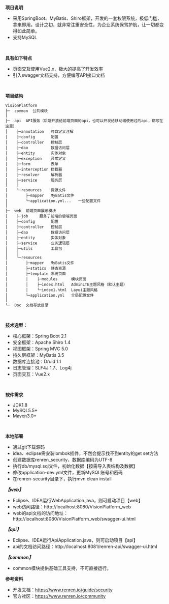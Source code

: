 **项目说明** 
- 采用SpringBoot、MyBatis、Shiro框架，开发的一套权限系统，极低门槛，拿来即用。设计之初，就非常注重安全性，为企业系统保驾护航，让一切都变得如此简单。
- 支持MySQL
<br>

**具有如下特点** 
- 页面交互使用Vue2.x，极大的提高了开发效率
- 引入swagger文档支持，方便编写API接口文档
<br>

**项目结构**
```
VisionPlatform
├─  common  公共模块
│
├─  api  API服务（后端开放给前端页面的api，也可以开发给移动端使用过的api，都写在这里）
│    ├─annotation   可自定义注解
│    ├─config       配置
│    ├─controller   控制层
│    ├─dao          数据访问层
│    ├─entity       实体对象
│    ├─exception    异常定义
│    ├─form         表单
│    ├─interception 拦截器
│    ├─resolver     解析器
│    ├─service      服务层
│    │ 
│    └─resources    资源文件
│        ├─mapper   MyBatis文件
│        └─application.yml...   一些配置文件
│ 
├─  web  前端页面展示模块
│    ├─job     服务于前端的后端页面
│    ├─config       配置
│    ├─controller   控制层
│    ├─dao          数据访问层
│    ├─entity       实体对象
│    ├─service      业务逻辑层
│    ├─utils        工具包
│    │
│    └─resources 
│        ├─mapper   MyBatis文件
│        ├─statics  静态资源
│        ├─template 系统页面
│        │    ├─modules      模块页面
│        │    ├─index.html   AdminLTE主题风格（默认主题）
│        │    └─index1.html  Layui主题风格
│        └─application.yml   全局配置文件
│
└─  Doc  文档存放目录

```

<br>

 **技术选型：** 
- 核心框架：Spring Boot 2.1
- 安全框架：Apache Shiro 1.4
- 视图框架：Spring MVC 5.0
- 持久层框架：MyBatis 3.5
- 数据库连接池：Druid 1.1
- 日志管理：SLF4J 1.7、Log4j
- 页面交互：Vue2.x
<br>

**软件需求** 
- JDK1.8
- MySQL5.5+
- Maven3.0+
<br>

**本地部署** 
- 通过git下载源码
- idea、eclipse需安装lombok插件，不然会提示找不到entity的get set方法
- 创建数据库renren_security，数据库编码为UTF-8
- 执行db/mysql.sql文件，初始化数据【按需导入表结构及数据】
- 修改application-dev.yml文件，更新MySQL账号和密码
- 在renren-security目录下，执行mvn clean install  

***【web】***
- Eclipse、IDEA运行WebApplication.java，则可启动项目【web】
- web访问路径：http://localhost:8080/VisionPlatform_web
- web的api文档的访问地址：http://localhost:8080/VisionPlatform_web/swagger-ui.html

***【api】***
- Eclipse、IDEA运行ApiApplication.java，则可启动项目【api】
- api的文档访问路径：http://localhost:8081/renren-api/swagger-ui.html

***【common】***  
- common模块提供基础工具支持，不可直接运行。

**参考资料** 
- 开发文档：https://www.renren.io/guide/security
- 官方社区：https://www.renren.io/community